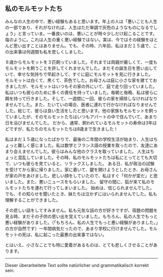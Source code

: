 


## 私のモルモットたち

みんなの人生の中で、悪い経験もあると思います。年上の人は「悪いことも人生の一部であり、それがなければ、人生はただ単調で灰色のようなものになるでしょう」と言っていま。一番良いのは、悪いことが時々少しだけ起こることです。塩のように。これは人生の重く悪い経験ではない。実は、今ではその経験をほとんど思い出すことはありません。でも、その時、六年前、私はまだ１５歳で、この出来事は何週間も私を悲しくしました。

８歳からモルモットを３匹飼っていました。それまでは両親が厳しくて、一度もモルモットを飼うことを許してくれませんでした。まだその誕生日を思い出していて、幸せな気持ちで早起きして、すぐに庭にモルモットを見に行きました。
モルモットは白くて、黒くて、茶色でした。お母さんは庭に小さな家を建てておきましたが、モルモットはいつもその家の外にいて、庭で走り回っていました。
  私はいつも彼らのために多くの責任を持っていました。毎朝と毎晩、私は彼らに餌を持って行きました。そして、一週間に一回、彼らの家を掃除しなければなりませんでした。また、たいていの場合、医者に連れて行かなければなりませんでした。総じて、彼らは良い生活をしたと思います。他の家族もモルモットを飼っていましたが、そのモルモットたちはいつもアパートの中で住んでいて、あまり日を浴びませんでした。
だから、通常、飼われているモルモットの寿命は3年ほどですが、私たちのモルモットたちは8歳まで生きました！

私はまだ１５歳になったばかりで、最後の二年間の学校生活が始まり、人生はちょっと難しく感じました。私は数学とフランス語の授業を取ったので、友達にあまり会えませんでした。彼らはみんな他のクラスを取っていました。
人生はちょっと混乱していました。その時、私のモルモットたちは私にとってとても大切で、いつも彼らを見ていると、リラックスしました。
  ある日、私が政治の試験を受けてから家に帰りました。家に着いて、鍵を開けようとしたとき、お母さんが家の戸をあけました。悲しい顔をしていたので、私はすぐ「何かが変だ」と思いました。また、悪いニュースをもらいました。
留守の間に、狐が来て私のモルモットたちを連れて行ってしまいました。
始めは、信じられませんでした。でも、その知らせを聞いたとき、妹たちは泣かずにはいられませんでした。私も理解することができました。

その悲しい話をしてすみません。私も元気な話の方が好きですが、宿題の問題を見る時、まだその子供の思い出を覚えていました。もちろん、私の人生でもっと悪い経験がありました。（「もちろん、私の人生でもっと悪い経験がありました。」の方が自然です）一年間病気だったので、あまり学校に行けませんでした。モルモットの死は、私に起こった最悪の出来事ではない。

とはいえ、小さなことでも特に愛着があるものは、とても悲しくさせることがあります。

---

Dieser überarbeitete Text sollte natürlicher und grammatikalisch korrekt sein.
